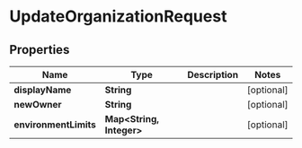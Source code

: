 

# UpdateOrganizationRequest

## Properties

Name | Type | Description | Notes
------------ | ------------- | ------------- | -------------
**displayName** | **String** |  |  [optional]
**newOwner** | **String** |  |  [optional]
**environmentLimits** | **Map&lt;String, Integer&gt;** |  |  [optional]



